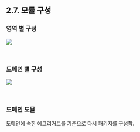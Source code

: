 ## 2.7. 모듈 구성

### 영역 별 구성
![](https://user-images.githubusercontent.com/43809168/97808194-e232de00-1ca8-11eb-926b-e032c22b1b47.png)

<br>

### 도메인 별 구성
![](https://user-images.githubusercontent.com/43809168/97808171-b57ec680-1ca8-11eb-9e81-91d11e2d64ac.png)

<br>

### 도메인 도뮬

도메인에 속한 에그리거트를 기준으로 다시 패키지를 구성함.
